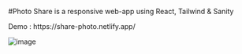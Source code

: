 #Photo Share is a responsive web-app using React, Tailwind & Sanity
<p>Demo : https://share-photo.netlify.app/ </p>
  
![image](https://user-images.githubusercontent.com/63698770/164949586-e1933599-eca2-4f10-a07e-0ab22125fb53.png)
